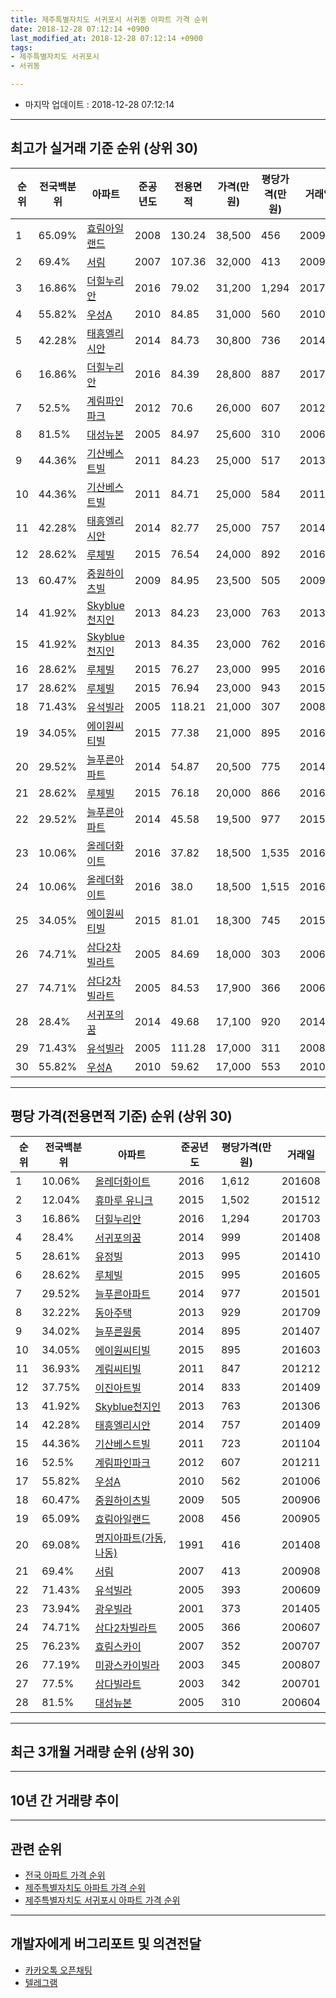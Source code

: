 ```yaml
---
title: 제주특별자치도 서귀포시 서귀동 아파트 가격 순위
date: 2018-12-28 07:12:14 +0900
last_modified_at: 2018-12-28 07:12:14 +0900
tags:
- 제주특별자치도 서귀포시
- 서귀동

---
```


* 마지막 업데이트 : 2018-12-28 07:12:14

---

## 최고가 실거래 기준 순위 (상위 30)


|순위|전국백분위|아파트|준공년도|전용면적|가격(만원)|평당가격(만원)|거래일|
|---|---|---|---|---|---|---|---|
|1|65.09%|[효림아일랜드](https://search.naver.com/search.naver?query=%EC%A0%9C%EC%A3%BC%ED%8A%B9%EB%B3%84%EC%9E%90%EC%B9%98%EB%8F%84+%EC%84%9C%EA%B7%80%ED%8F%AC%EC%8B%9C+%EC%84%9C%EA%B7%80%EB%8F%99+%ED%9A%A8%EB%A6%BC%EC%95%84%EC%9D%BC%EB%9E%9C%EB%93%9C)|2008|130.24|38,500|456|200905|
|2|69.4%|[서림](https://search.naver.com/search.naver?query=%EC%A0%9C%EC%A3%BC%ED%8A%B9%EB%B3%84%EC%9E%90%EC%B9%98%EB%8F%84+%EC%84%9C%EA%B7%80%ED%8F%AC%EC%8B%9C+%EC%84%9C%EA%B7%80%EB%8F%99+%EC%84%9C%EB%A6%BC)|2007|107.36|32,000|413|200908|
|3|16.86%|[더힐누리안](https://search.naver.com/search.naver?query=%EC%A0%9C%EC%A3%BC%ED%8A%B9%EB%B3%84%EC%9E%90%EC%B9%98%EB%8F%84+%EC%84%9C%EA%B7%80%ED%8F%AC%EC%8B%9C+%EC%84%9C%EA%B7%80%EB%8F%99+%EB%8D%94%ED%9E%90%EB%88%84%EB%A6%AC%EC%95%88)|2016|79.02|31,200|1,294|201703|
|4|55.82%|[우성A](https://search.naver.com/search.naver?query=%EC%A0%9C%EC%A3%BC%ED%8A%B9%EB%B3%84%EC%9E%90%EC%B9%98%EB%8F%84+%EC%84%9C%EA%B7%80%ED%8F%AC%EC%8B%9C+%EC%84%9C%EA%B7%80%EB%8F%99+%EC%9A%B0%EC%84%B1A)|2010|84.85|31,000|560|201008|
|5|42.28%|[태흥엘리시안](https://search.naver.com/search.naver?query=%EC%A0%9C%EC%A3%BC%ED%8A%B9%EB%B3%84%EC%9E%90%EC%B9%98%EB%8F%84+%EC%84%9C%EA%B7%80%ED%8F%AC%EC%8B%9C+%EC%84%9C%EA%B7%80%EB%8F%99+%ED%83%9C%ED%9D%A5%EC%97%98%EB%A6%AC%EC%8B%9C%EC%95%88)|2014|84.73|30,800|736|201404|
|6|16.86%|[더힐누리안](https://search.naver.com/search.naver?query=%EC%A0%9C%EC%A3%BC%ED%8A%B9%EB%B3%84%EC%9E%90%EC%B9%98%EB%8F%84+%EC%84%9C%EA%B7%80%ED%8F%AC%EC%8B%9C+%EC%84%9C%EA%B7%80%EB%8F%99+%EB%8D%94%ED%9E%90%EB%88%84%EB%A6%AC%EC%95%88)|2016|84.39|28,800|887|201708|
|7|52.5%|[계림파인파크](https://search.naver.com/search.naver?query=%EC%A0%9C%EC%A3%BC%ED%8A%B9%EB%B3%84%EC%9E%90%EC%B9%98%EB%8F%84+%EC%84%9C%EA%B7%80%ED%8F%AC%EC%8B%9C+%EC%84%9C%EA%B7%80%EB%8F%99+%EA%B3%84%EB%A6%BC%ED%8C%8C%EC%9D%B8%ED%8C%8C%ED%81%AC)|2012|70.6|26,000|607|201211|
|8|81.5%|[대성뉴본](https://search.naver.com/search.naver?query=%EC%A0%9C%EC%A3%BC%ED%8A%B9%EB%B3%84%EC%9E%90%EC%B9%98%EB%8F%84+%EC%84%9C%EA%B7%80%ED%8F%AC%EC%8B%9C+%EC%84%9C%EA%B7%80%EB%8F%99+%EB%8C%80%EC%84%B1%EB%89%B4%EB%B3%B8)|2005|84.97|25,600|310|200604|
|9|44.36%|[기산베스트빌](https://search.naver.com/search.naver?query=%EC%A0%9C%EC%A3%BC%ED%8A%B9%EB%B3%84%EC%9E%90%EC%B9%98%EB%8F%84+%EC%84%9C%EA%B7%80%ED%8F%AC%EC%8B%9C+%EC%84%9C%EA%B7%80%EB%8F%99+%EA%B8%B0%EC%82%B0%EB%B2%A0%EC%8A%A4%ED%8A%B8%EB%B9%8C)|2011|84.23|25,000|517|201305|
|10|44.36%|[기산베스트빌](https://search.naver.com/search.naver?query=%EC%A0%9C%EC%A3%BC%ED%8A%B9%EB%B3%84%EC%9E%90%EC%B9%98%EB%8F%84+%EC%84%9C%EA%B7%80%ED%8F%AC%EC%8B%9C+%EC%84%9C%EA%B7%80%EB%8F%99+%EA%B8%B0%EC%82%B0%EB%B2%A0%EC%8A%A4%ED%8A%B8%EB%B9%8C)|2011|84.71|25,000|584|201104|
|11|42.28%|[태흥엘리시안](https://search.naver.com/search.naver?query=%EC%A0%9C%EC%A3%BC%ED%8A%B9%EB%B3%84%EC%9E%90%EC%B9%98%EB%8F%84+%EC%84%9C%EA%B7%80%ED%8F%AC%EC%8B%9C+%EC%84%9C%EA%B7%80%EB%8F%99+%ED%83%9C%ED%9D%A5%EC%97%98%EB%A6%AC%EC%8B%9C%EC%95%88)|2014|82.77|25,000|757|201409|
|12|28.62%|[루체빌](https://search.naver.com/search.naver?query=%EC%A0%9C%EC%A3%BC%ED%8A%B9%EB%B3%84%EC%9E%90%EC%B9%98%EB%8F%84+%EC%84%9C%EA%B7%80%ED%8F%AC%EC%8B%9C+%EC%84%9C%EA%B7%80%EB%8F%99+%EB%A3%A8%EC%B2%B4%EB%B9%8C)|2015|76.54|24,000|892|201601|
|13|60.47%|[중원하이츠빌](https://search.naver.com/search.naver?query=%EC%A0%9C%EC%A3%BC%ED%8A%B9%EB%B3%84%EC%9E%90%EC%B9%98%EB%8F%84+%EC%84%9C%EA%B7%80%ED%8F%AC%EC%8B%9C+%EC%84%9C%EA%B7%80%EB%8F%99+%EC%A4%91%EC%9B%90%ED%95%98%EC%9D%B4%EC%B8%A0%EB%B9%8C)|2009|84.95|23,500|505|200906|
|14|41.92%|[Skyblue천지인](https://search.naver.com/search.naver?query=%EC%A0%9C%EC%A3%BC%ED%8A%B9%EB%B3%84%EC%9E%90%EC%B9%98%EB%8F%84+%EC%84%9C%EA%B7%80%ED%8F%AC%EC%8B%9C+%EC%84%9C%EA%B7%80%EB%8F%99+Skyblue%EC%B2%9C%EC%A7%80%EC%9D%B8)|2013|84.23|23,000|763|201306|
|15|41.92%|[Skyblue천지인](https://search.naver.com/search.naver?query=%EC%A0%9C%EC%A3%BC%ED%8A%B9%EB%B3%84%EC%9E%90%EC%B9%98%EB%8F%84+%EC%84%9C%EA%B7%80%ED%8F%AC%EC%8B%9C+%EC%84%9C%EA%B7%80%EB%8F%99+Skyblue%EC%B2%9C%EC%A7%80%EC%9D%B8)|2013|84.35|23,000|762|201606|
|16|28.62%|[루체빌](https://search.naver.com/search.naver?query=%EC%A0%9C%EC%A3%BC%ED%8A%B9%EB%B3%84%EC%9E%90%EC%B9%98%EB%8F%84+%EC%84%9C%EA%B7%80%ED%8F%AC%EC%8B%9C+%EC%84%9C%EA%B7%80%EB%8F%99+%EB%A3%A8%EC%B2%B4%EB%B9%8C)|2015|76.27|23,000|995|201605|
|17|28.62%|[루체빌](https://search.naver.com/search.naver?query=%EC%A0%9C%EC%A3%BC%ED%8A%B9%EB%B3%84%EC%9E%90%EC%B9%98%EB%8F%84+%EC%84%9C%EA%B7%80%ED%8F%AC%EC%8B%9C+%EC%84%9C%EA%B7%80%EB%8F%99+%EB%A3%A8%EC%B2%B4%EB%B9%8C)|2015|76.94|23,000|943|201511|
|18|71.43%|[유석빌라](https://search.naver.com/search.naver?query=%EC%A0%9C%EC%A3%BC%ED%8A%B9%EB%B3%84%EC%9E%90%EC%B9%98%EB%8F%84+%EC%84%9C%EA%B7%80%ED%8F%AC%EC%8B%9C+%EC%84%9C%EA%B7%80%EB%8F%99+%EC%9C%A0%EC%84%9D%EB%B9%8C%EB%9D%BC)|2005|118.21|21,000|307|200812|
|19|34.05%|[에이원씨티빌](https://search.naver.com/search.naver?query=%EC%A0%9C%EC%A3%BC%ED%8A%B9%EB%B3%84%EC%9E%90%EC%B9%98%EB%8F%84+%EC%84%9C%EA%B7%80%ED%8F%AC%EC%8B%9C+%EC%84%9C%EA%B7%80%EB%8F%99+%EC%97%90%EC%9D%B4%EC%9B%90%EC%94%A8%ED%8B%B0%EB%B9%8C)|2015|77.38|21,000|895|201603|
|20|29.52%|[늘푸른아파트](https://search.naver.com/search.naver?query=%EC%A0%9C%EC%A3%BC%ED%8A%B9%EB%B3%84%EC%9E%90%EC%B9%98%EB%8F%84+%EC%84%9C%EA%B7%80%ED%8F%AC%EC%8B%9C+%EC%84%9C%EA%B7%80%EB%8F%99+%EB%8A%98%ED%91%B8%EB%A5%B8%EC%95%84%ED%8C%8C%ED%8A%B8)|2014|54.87|20,500|775|201408|
|21|28.62%|[루체빌](https://search.naver.com/search.naver?query=%EC%A0%9C%EC%A3%BC%ED%8A%B9%EB%B3%84%EC%9E%90%EC%B9%98%EB%8F%84+%EC%84%9C%EA%B7%80%ED%8F%AC%EC%8B%9C+%EC%84%9C%EA%B7%80%EB%8F%99+%EB%A3%A8%EC%B2%B4%EB%B9%8C)|2015|76.18|20,000|866|201612|
|22|29.52%|[늘푸른아파트](https://search.naver.com/search.naver?query=%EC%A0%9C%EC%A3%BC%ED%8A%B9%EB%B3%84%EC%9E%90%EC%B9%98%EB%8F%84+%EC%84%9C%EA%B7%80%ED%8F%AC%EC%8B%9C+%EC%84%9C%EA%B7%80%EB%8F%99+%EB%8A%98%ED%91%B8%EB%A5%B8%EC%95%84%ED%8C%8C%ED%8A%B8)|2014|45.58|19,500|977|201501|
|23|10.06%|[올레더화이트](https://search.naver.com/search.naver?query=%EC%A0%9C%EC%A3%BC%ED%8A%B9%EB%B3%84%EC%9E%90%EC%B9%98%EB%8F%84+%EC%84%9C%EA%B7%80%ED%8F%AC%EC%8B%9C+%EC%84%9C%EA%B7%80%EB%8F%99+%EC%98%AC%EB%A0%88%EB%8D%94%ED%99%94%EC%9D%B4%ED%8A%B8)|2016|37.82|18,500|1,535|201611|
|24|10.06%|[올레더화이트](https://search.naver.com/search.naver?query=%EC%A0%9C%EC%A3%BC%ED%8A%B9%EB%B3%84%EC%9E%90%EC%B9%98%EB%8F%84+%EC%84%9C%EA%B7%80%ED%8F%AC%EC%8B%9C+%EC%84%9C%EA%B7%80%EB%8F%99+%EC%98%AC%EB%A0%88%EB%8D%94%ED%99%94%EC%9D%B4%ED%8A%B8)|2016|38.0|18,500|1,515|201612|
|25|34.05%|[에이원씨티빌](https://search.naver.com/search.naver?query=%EC%A0%9C%EC%A3%BC%ED%8A%B9%EB%B3%84%EC%9E%90%EC%B9%98%EB%8F%84+%EC%84%9C%EA%B7%80%ED%8F%AC%EC%8B%9C+%EC%84%9C%EA%B7%80%EB%8F%99+%EC%97%90%EC%9D%B4%EC%9B%90%EC%94%A8%ED%8B%B0%EB%B9%8C)|2015|81.01|18,300|745|201502|
|26|74.71%|[삼다2차빌라트](https://search.naver.com/search.naver?query=%EC%A0%9C%EC%A3%BC%ED%8A%B9%EB%B3%84%EC%9E%90%EC%B9%98%EB%8F%84+%EC%84%9C%EA%B7%80%ED%8F%AC%EC%8B%9C+%EC%84%9C%EA%B7%80%EB%8F%99+%EC%82%BC%EB%8B%A42%EC%B0%A8%EB%B9%8C%EB%9D%BC%ED%8A%B8)|2005|84.69|18,000|303|200610|
|27|74.71%|[삼다2차빌라트](https://search.naver.com/search.naver?query=%EC%A0%9C%EC%A3%BC%ED%8A%B9%EB%B3%84%EC%9E%90%EC%B9%98%EB%8F%84+%EC%84%9C%EA%B7%80%ED%8F%AC%EC%8B%9C+%EC%84%9C%EA%B7%80%EB%8F%99+%EC%82%BC%EB%8B%A42%EC%B0%A8%EB%B9%8C%EB%9D%BC%ED%8A%B8)|2005|84.53|17,900|366|200607|
|28|28.4%|[서귀포의꿈](https://search.naver.com/search.naver?query=%EC%A0%9C%EC%A3%BC%ED%8A%B9%EB%B3%84%EC%9E%90%EC%B9%98%EB%8F%84+%EC%84%9C%EA%B7%80%ED%8F%AC%EC%8B%9C+%EC%84%9C%EA%B7%80%EB%8F%99+%EC%84%9C%EA%B7%80%ED%8F%AC%EC%9D%98%EA%BF%88)|2014|49.68|17,100|920|201409|
|29|71.43%|[유석빌라](https://search.naver.com/search.naver?query=%EC%A0%9C%EC%A3%BC%ED%8A%B9%EB%B3%84%EC%9E%90%EC%B9%98%EB%8F%84+%EC%84%9C%EA%B7%80%ED%8F%AC%EC%8B%9C+%EC%84%9C%EA%B7%80%EB%8F%99+%EC%9C%A0%EC%84%9D%EB%B9%8C%EB%9D%BC)|2005|111.28|17,000|311|200801|
|30|55.82%|[우성A](https://search.naver.com/search.naver?query=%EC%A0%9C%EC%A3%BC%ED%8A%B9%EB%B3%84%EC%9E%90%EC%B9%98%EB%8F%84+%EC%84%9C%EA%B7%80%ED%8F%AC%EC%8B%9C+%EC%84%9C%EA%B7%80%EB%8F%99+%EC%9A%B0%EC%84%B1A)|2010|59.62|17,000|553|201006|


---

## 평당 가격(전용면적 기준) 순위 (상위 30)


|순위|전국백분위|아파트|준공년도|평당가격(만원)|거래일|
|---|---|---|---|---|---|
|1|10.06%|[올레더화이트](https://search.naver.com/search.naver?query=%EC%A0%9C%EC%A3%BC%ED%8A%B9%EB%B3%84%EC%9E%90%EC%B9%98%EB%8F%84+%EC%84%9C%EA%B7%80%ED%8F%AC%EC%8B%9C+%EC%84%9C%EA%B7%80%EB%8F%99+%EC%98%AC%EB%A0%88%EB%8D%94%ED%99%94%EC%9D%B4%ED%8A%B8)|2016|1,612|201608|
|2|12.04%|[휴마루 유니크](https://search.naver.com/search.naver?query=%EC%A0%9C%EC%A3%BC%ED%8A%B9%EB%B3%84%EC%9E%90%EC%B9%98%EB%8F%84+%EC%84%9C%EA%B7%80%ED%8F%AC%EC%8B%9C+%EC%84%9C%EA%B7%80%EB%8F%99+%ED%9C%B4%EB%A7%88%EB%A3%A8+%EC%9C%A0%EB%8B%88%ED%81%AC)|2015|1,502|201512|
|3|16.86%|[더힐누리안](https://search.naver.com/search.naver?query=%EC%A0%9C%EC%A3%BC%ED%8A%B9%EB%B3%84%EC%9E%90%EC%B9%98%EB%8F%84+%EC%84%9C%EA%B7%80%ED%8F%AC%EC%8B%9C+%EC%84%9C%EA%B7%80%EB%8F%99+%EB%8D%94%ED%9E%90%EB%88%84%EB%A6%AC%EC%95%88)|2016|1,294|201703|
|4|28.4%|[서귀포의꿈](https://search.naver.com/search.naver?query=%EC%A0%9C%EC%A3%BC%ED%8A%B9%EB%B3%84%EC%9E%90%EC%B9%98%EB%8F%84+%EC%84%9C%EA%B7%80%ED%8F%AC%EC%8B%9C+%EC%84%9C%EA%B7%80%EB%8F%99+%EC%84%9C%EA%B7%80%ED%8F%AC%EC%9D%98%EA%BF%88)|2014|999|201408|
|5|28.61%|[유정빌](https://search.naver.com/search.naver?query=%EC%A0%9C%EC%A3%BC%ED%8A%B9%EB%B3%84%EC%9E%90%EC%B9%98%EB%8F%84+%EC%84%9C%EA%B7%80%ED%8F%AC%EC%8B%9C+%EC%84%9C%EA%B7%80%EB%8F%99+%EC%9C%A0%EC%A0%95%EB%B9%8C)|2013|995|201410|
|6|28.62%|[루체빌](https://search.naver.com/search.naver?query=%EC%A0%9C%EC%A3%BC%ED%8A%B9%EB%B3%84%EC%9E%90%EC%B9%98%EB%8F%84+%EC%84%9C%EA%B7%80%ED%8F%AC%EC%8B%9C+%EC%84%9C%EA%B7%80%EB%8F%99+%EB%A3%A8%EC%B2%B4%EB%B9%8C)|2015|995|201605|
|7|29.52%|[늘푸른아파트](https://search.naver.com/search.naver?query=%EC%A0%9C%EC%A3%BC%ED%8A%B9%EB%B3%84%EC%9E%90%EC%B9%98%EB%8F%84+%EC%84%9C%EA%B7%80%ED%8F%AC%EC%8B%9C+%EC%84%9C%EA%B7%80%EB%8F%99+%EB%8A%98%ED%91%B8%EB%A5%B8%EC%95%84%ED%8C%8C%ED%8A%B8)|2014|977|201501|
|8|32.22%|[동아주택](https://search.naver.com/search.naver?query=%EC%A0%9C%EC%A3%BC%ED%8A%B9%EB%B3%84%EC%9E%90%EC%B9%98%EB%8F%84+%EC%84%9C%EA%B7%80%ED%8F%AC%EC%8B%9C+%EC%84%9C%EA%B7%80%EB%8F%99+%EB%8F%99%EC%95%84%EC%A3%BC%ED%83%9D)|2013|929|201709|
|9|34.02%|[늘푸른원룸](https://search.naver.com/search.naver?query=%EC%A0%9C%EC%A3%BC%ED%8A%B9%EB%B3%84%EC%9E%90%EC%B9%98%EB%8F%84+%EC%84%9C%EA%B7%80%ED%8F%AC%EC%8B%9C+%EC%84%9C%EA%B7%80%EB%8F%99+%EB%8A%98%ED%91%B8%EB%A5%B8%EC%9B%90%EB%A3%B8)|2014|895|201407|
|10|34.05%|[에이원씨티빌](https://search.naver.com/search.naver?query=%EC%A0%9C%EC%A3%BC%ED%8A%B9%EB%B3%84%EC%9E%90%EC%B9%98%EB%8F%84+%EC%84%9C%EA%B7%80%ED%8F%AC%EC%8B%9C+%EC%84%9C%EA%B7%80%EB%8F%99+%EC%97%90%EC%9D%B4%EC%9B%90%EC%94%A8%ED%8B%B0%EB%B9%8C)|2015|895|201603|
|11|36.93%|[계림씨티빌](https://search.naver.com/search.naver?query=%EC%A0%9C%EC%A3%BC%ED%8A%B9%EB%B3%84%EC%9E%90%EC%B9%98%EB%8F%84+%EC%84%9C%EA%B7%80%ED%8F%AC%EC%8B%9C+%EC%84%9C%EA%B7%80%EB%8F%99+%EA%B3%84%EB%A6%BC%EC%94%A8%ED%8B%B0%EB%B9%8C)|2011|847|201212|
|12|37.75%|[이진아트빌](https://search.naver.com/search.naver?query=%EC%A0%9C%EC%A3%BC%ED%8A%B9%EB%B3%84%EC%9E%90%EC%B9%98%EB%8F%84+%EC%84%9C%EA%B7%80%ED%8F%AC%EC%8B%9C+%EC%84%9C%EA%B7%80%EB%8F%99+%EC%9D%B4%EC%A7%84%EC%95%84%ED%8A%B8%EB%B9%8C)|2014|833|201409|
|13|41.92%|[Skyblue천지인](https://search.naver.com/search.naver?query=%EC%A0%9C%EC%A3%BC%ED%8A%B9%EB%B3%84%EC%9E%90%EC%B9%98%EB%8F%84+%EC%84%9C%EA%B7%80%ED%8F%AC%EC%8B%9C+%EC%84%9C%EA%B7%80%EB%8F%99+Skyblue%EC%B2%9C%EC%A7%80%EC%9D%B8)|2013|763|201306|
|14|42.28%|[태흥엘리시안](https://search.naver.com/search.naver?query=%EC%A0%9C%EC%A3%BC%ED%8A%B9%EB%B3%84%EC%9E%90%EC%B9%98%EB%8F%84+%EC%84%9C%EA%B7%80%ED%8F%AC%EC%8B%9C+%EC%84%9C%EA%B7%80%EB%8F%99+%ED%83%9C%ED%9D%A5%EC%97%98%EB%A6%AC%EC%8B%9C%EC%95%88)|2014|757|201409|
|15|44.36%|[기산베스트빌](https://search.naver.com/search.naver?query=%EC%A0%9C%EC%A3%BC%ED%8A%B9%EB%B3%84%EC%9E%90%EC%B9%98%EB%8F%84+%EC%84%9C%EA%B7%80%ED%8F%AC%EC%8B%9C+%EC%84%9C%EA%B7%80%EB%8F%99+%EA%B8%B0%EC%82%B0%EB%B2%A0%EC%8A%A4%ED%8A%B8%EB%B9%8C)|2011|723|201104|
|16|52.5%|[계림파인파크](https://search.naver.com/search.naver?query=%EC%A0%9C%EC%A3%BC%ED%8A%B9%EB%B3%84%EC%9E%90%EC%B9%98%EB%8F%84+%EC%84%9C%EA%B7%80%ED%8F%AC%EC%8B%9C+%EC%84%9C%EA%B7%80%EB%8F%99+%EA%B3%84%EB%A6%BC%ED%8C%8C%EC%9D%B8%ED%8C%8C%ED%81%AC)|2012|607|201211|
|17|55.82%|[우성A](https://search.naver.com/search.naver?query=%EC%A0%9C%EC%A3%BC%ED%8A%B9%EB%B3%84%EC%9E%90%EC%B9%98%EB%8F%84+%EC%84%9C%EA%B7%80%ED%8F%AC%EC%8B%9C+%EC%84%9C%EA%B7%80%EB%8F%99+%EC%9A%B0%EC%84%B1A)|2010|562|201006|
|18|60.47%|[중원하이츠빌](https://search.naver.com/search.naver?query=%EC%A0%9C%EC%A3%BC%ED%8A%B9%EB%B3%84%EC%9E%90%EC%B9%98%EB%8F%84+%EC%84%9C%EA%B7%80%ED%8F%AC%EC%8B%9C+%EC%84%9C%EA%B7%80%EB%8F%99+%EC%A4%91%EC%9B%90%ED%95%98%EC%9D%B4%EC%B8%A0%EB%B9%8C)|2009|505|200906|
|19|65.09%|[효림아일랜드](https://search.naver.com/search.naver?query=%EC%A0%9C%EC%A3%BC%ED%8A%B9%EB%B3%84%EC%9E%90%EC%B9%98%EB%8F%84+%EC%84%9C%EA%B7%80%ED%8F%AC%EC%8B%9C+%EC%84%9C%EA%B7%80%EB%8F%99+%ED%9A%A8%EB%A6%BC%EC%95%84%EC%9D%BC%EB%9E%9C%EB%93%9C)|2008|456|200905|
|20|69.08%|[명지아파트(가동,나동)](https://search.naver.com/search.naver?query=%EC%A0%9C%EC%A3%BC%ED%8A%B9%EB%B3%84%EC%9E%90%EC%B9%98%EB%8F%84+%EC%84%9C%EA%B7%80%ED%8F%AC%EC%8B%9C+%EC%84%9C%EA%B7%80%EB%8F%99+%EB%AA%85%EC%A7%80%EC%95%84%ED%8C%8C%ED%8A%B8%28%EA%B0%80%EB%8F%99%2C%EB%82%98%EB%8F%99%29)|1991|416|201408|
|21|69.4%|[서림](https://search.naver.com/search.naver?query=%EC%A0%9C%EC%A3%BC%ED%8A%B9%EB%B3%84%EC%9E%90%EC%B9%98%EB%8F%84+%EC%84%9C%EA%B7%80%ED%8F%AC%EC%8B%9C+%EC%84%9C%EA%B7%80%EB%8F%99+%EC%84%9C%EB%A6%BC)|2007|413|200908|
|22|71.43%|[유석빌라](https://search.naver.com/search.naver?query=%EC%A0%9C%EC%A3%BC%ED%8A%B9%EB%B3%84%EC%9E%90%EC%B9%98%EB%8F%84+%EC%84%9C%EA%B7%80%ED%8F%AC%EC%8B%9C+%EC%84%9C%EA%B7%80%EB%8F%99+%EC%9C%A0%EC%84%9D%EB%B9%8C%EB%9D%BC)|2005|393|200609|
|23|73.94%|[광우빌라](https://search.naver.com/search.naver?query=%EC%A0%9C%EC%A3%BC%ED%8A%B9%EB%B3%84%EC%9E%90%EC%B9%98%EB%8F%84+%EC%84%9C%EA%B7%80%ED%8F%AC%EC%8B%9C+%EC%84%9C%EA%B7%80%EB%8F%99+%EA%B4%91%EC%9A%B0%EB%B9%8C%EB%9D%BC)|2001|373|201405|
|24|74.71%|[삼다2차빌라트](https://search.naver.com/search.naver?query=%EC%A0%9C%EC%A3%BC%ED%8A%B9%EB%B3%84%EC%9E%90%EC%B9%98%EB%8F%84+%EC%84%9C%EA%B7%80%ED%8F%AC%EC%8B%9C+%EC%84%9C%EA%B7%80%EB%8F%99+%EC%82%BC%EB%8B%A42%EC%B0%A8%EB%B9%8C%EB%9D%BC%ED%8A%B8)|2005|366|200607|
|25|76.23%|[효림스카이](https://search.naver.com/search.naver?query=%EC%A0%9C%EC%A3%BC%ED%8A%B9%EB%B3%84%EC%9E%90%EC%B9%98%EB%8F%84+%EC%84%9C%EA%B7%80%ED%8F%AC%EC%8B%9C+%EC%84%9C%EA%B7%80%EB%8F%99+%ED%9A%A8%EB%A6%BC%EC%8A%A4%EC%B9%B4%EC%9D%B4)|2007|352|200707|
|26|77.19%|[미광스카이빌라](https://search.naver.com/search.naver?query=%EC%A0%9C%EC%A3%BC%ED%8A%B9%EB%B3%84%EC%9E%90%EC%B9%98%EB%8F%84+%EC%84%9C%EA%B7%80%ED%8F%AC%EC%8B%9C+%EC%84%9C%EA%B7%80%EB%8F%99+%EB%AF%B8%EA%B4%91%EC%8A%A4%EC%B9%B4%EC%9D%B4%EB%B9%8C%EB%9D%BC)|2003|345|200807|
|27|77.5%|[삼다빌라트](https://search.naver.com/search.naver?query=%EC%A0%9C%EC%A3%BC%ED%8A%B9%EB%B3%84%EC%9E%90%EC%B9%98%EB%8F%84+%EC%84%9C%EA%B7%80%ED%8F%AC%EC%8B%9C+%EC%84%9C%EA%B7%80%EB%8F%99+%EC%82%BC%EB%8B%A4%EB%B9%8C%EB%9D%BC%ED%8A%B8)|2003|342|200701|
|28|81.5%|[대성뉴본](https://search.naver.com/search.naver?query=%EC%A0%9C%EC%A3%BC%ED%8A%B9%EB%B3%84%EC%9E%90%EC%B9%98%EB%8F%84+%EC%84%9C%EA%B7%80%ED%8F%AC%EC%8B%9C+%EC%84%9C%EA%B7%80%EB%8F%99+%EB%8C%80%EC%84%B1%EB%89%B4%EB%B3%B8)|2005|310|200604|


---

## 최근 3개월 거래량 순위 (상위 30)


<div style="width:100%;">
    <canvas id="deal_count_ranking" height="250"></canvas>
</div>


<script>
new Chart(document.getElementById("deal_count_ranking"), {
    type: 'horizontalBar',
    data: {
        labels: ['늘푸른아파트', '태흥엘리시안', '서귀포의꿈', '올레더화이트'],
        datasets: [{
            label: '실거래 수',
            data: [3, 2, 1, 1],
            borderColor: "rgba(255, 0, 128, 1)",
            backgroundColor: "rgba(255, 0, 128, 0.5)",
            fill: false,
        }]
    },
    options: {
        responsive: true,
        title: {
            display: true,
            text: '최근 3개월 거래량 순위'
        },
        tooltips: {
            mode: 'index',
            intersect: false,
            callbacks: {
                title: function(tooltipItems, data) {
                    return "실거래 수:";
                },
                label: function(tooltipItem, data) {
                    return data.labels[tooltipItem.index] + ": " + tooltipItem.xLabel;
                }
            }
        },
        hover: {
            mode: 'nearest',
            intersect: true
        },
        scales: {
            xAxes: [{
                display: true,
                scaleLabel: {
                    display: true,
                    labelString: '실거래 수'
                },
                ticks: {
                    suggestedMin: 0,
                }
            }],
            yAxes: [{
                display: true,
                ticks: {
                    autoSkip: false,
                    callback: function(value, index, values) {
                        if (value.length > 15)
                            return value.substr(0, 13) + "...";
                        else
                            return value;
                    }
                },
                scaleLabel: {
                    display: false,
                }
            }]
        }
    }
});

</script>


---

## 10년 간 거래량 추이


<div style="width:100%;">
    <canvas id="deal_progress" height="250"></canvas>
</div>

<script>
new Chart(document.getElementById("deal_progress"), {
    type: 'line',
    data: {
        labels: ['200812','200901','200902','200903','200904','200905','200906','200907','200908','200909','200910','200911','200912','201001','201002','201003','201004','201005','201006','201007','201008','201009','201010','201011','201012','201101','201102','201103','201104','201105','201106','201107','201108','201109','201110','201111','201112','201201','201202','201203','201204','201205','201206','201207','201208','201209','201210','201211','201212','201301','201302','201303','201304','201305','201306','201307','201308','201309','201310','201311','201312','201401','201402','201403','201404','201405','201406','201407','201408','201409','201410','201411','201412','201501','201502','201503','201504','201505','201506','201507','201508','201509','201510','201511','201512','201601','201602','201603','201604','201605','201606','201607','201608','201609','201610','201611','201612','201701','201702','201703','201704','201705','201706','201707','201708','201709','201710','201711','201712','201801','201802','201803','201804','201805','201806','201807','201808','201809','201810','201811','201812'],
        datasets: [{
            label: '실거래 수',
            pointRadius: 1,
            data: [3, 3, 2, 0, 2, 3, 7, 2, 6, 4, 3, 3, 14, 5, 18, 2, 4, 1, 12, 2, 2, 3, 5, 2, 3, 6, 0, 1, 17, 1, 20, 5, 7, 3, 3, 3, 4, 1, 0, 3, 4, 2, 2, 3, 2, 0, 0, 6, 3, 1, 1, 2, 4, 3, 6, 1, 0, 7, 2, 7, 3, 3, 0, 6, 8, 3, 7, 8, 17, 15, 13, 9, 4, 14, 7, 14, 3, 2, 1, 4, 4, 6, 6, 14, 7, 12, 4, 11, 19, 7, 7, 7, 7, 5, 2, 11, 6, 7, 8, 4, 1, 3, 4, 1, 8, 2, 1, 6, 3, 1, 2, 3, 5, 0, 1, 3, 1, 0, 3, 2, 2],
            borderColor: "rgba(255, 201, 14, 1)",
            backgroundColor: "rgba(255, 201, 14, 0.5)",
            fill: true,
        }]
    },
    options: {
        responsive: true,
        title: {
            display: true,
            text: '10년간 거래량 추이'
        },
        tooltips: {
            mode: 'index',
            intersect: false,
        },
        hover: {
            mode: 'nearest',
            intersect: true
        },
        scales: {
            xAxes: [{
                display: true,
                scaleLabel: {
                    display: true,
                    labelString: '년/월'
                }
            }],
            yAxes: [{
                display: true,
                ticks: {
                    suggestedMin: 0,
                },
                scaleLabel: {
                    display: true,
                    labelString: '실거래 수'
                }
            }]
        }
    }
});

</script>


---

## 관련 순위

- [전국 아파트 가격 순위](https://inasie.github.io/apt-ranking/전국)
- [제주특별자치도 아파트 가격 순위](https://inasie.github.io/apt-ranking/제주특별자치도)
- [제주특별자치도 서귀포시 아파트 가격 순위](https://inasie.github.io/apt-ranking/제주특별자치도-서귀포시)


---

## 개발자에게 버그리포트 및 의견전달

- [카카오톡 오픈채팅](https://open.kakao.com/o/gLJUAP4)
- [텔레그램](https://t.me/inasie)

